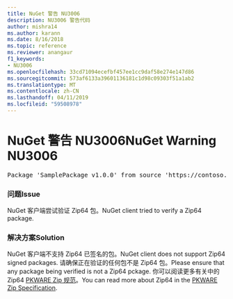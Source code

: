 ```yaml
---
title: NuGet 警告 NU3006
description: NU3006 警告代码
author: mishra14
ms.author: karann
ms.date: 8/16/2018
ms.topic: reference
ms.reviewer: anangaur
f1_keywords:
- NU3006
ms.openlocfilehash: 33cd71094ecefbf457ee1cc9daf58e274e147d86
ms.sourcegitcommit: 573af6133a39601136181c1d98c09303f51a1ab2
ms.translationtype: MT
ms.contentlocale: zh-CN
ms.lasthandoff: 04/11/2019
ms.locfileid: "59508978"
---
```

# <a name="nuget-warning-nu3006"></a><span data-ttu-id="c09be-103">NuGet 警告 NU3006</span><span class="sxs-lookup"><span data-stu-id="c09be-103">NuGet Warning NU3006</span></span>

<pre>Package 'SamplePackage v1.0.0' from source 'https://contoso.com/index.json': Signed Zip64 packages are not supported.</pre>

### <a name="issue"></a><span data-ttu-id="c09be-104">问题</span><span class="sxs-lookup"><span data-stu-id="c09be-104">Issue</span></span>

<span data-ttu-id="c09be-105">NuGet 客户端尝试验证 Zip64 包。</span><span class="sxs-lookup"><span data-stu-id="c09be-105">NuGet client tried to verify a Zip64 package.</span></span>


### <a name="solution"></a><span data-ttu-id="c09be-106">解决方案</span><span class="sxs-lookup"><span data-stu-id="c09be-106">Solution</span></span>

<span data-ttu-id="c09be-107">NuGet 客户端不支持 Zip64 已签名的包。</span><span class="sxs-lookup"><span data-stu-id="c09be-107">NuGet client does not support Zip64 signed packages.</span></span> <span data-ttu-id="c09be-108">请确保正在验证的任何包不是 Zip64 包。</span><span class="sxs-lookup"><span data-stu-id="c09be-108">Please ensure that any package being verified is not a Zip64 pckage.</span></span> <span data-ttu-id="c09be-109">你可以阅读更多有关中的 Zip64 [PKWARE Zip 规范](https://pkware.cachefly.net/webdocs/casestudies/APPNOTE.TXT)。</span><span class="sxs-lookup"><span data-stu-id="c09be-109">You can read more about Zip64 in the [PKWARE Zip Specification](https://pkware.cachefly.net/webdocs/casestudies/APPNOTE.TXT).</span></span>


